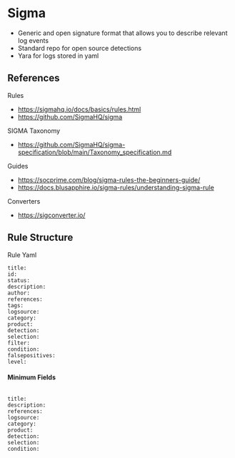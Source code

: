 # Sigma
- Generic and open signature format that allows you to describe relevant log events
- Standard repo for open source detections
- Yara for logs stored in yaml

## References
Rules
- https://sigmahq.io/docs/basics/rules.html
- https://github.com/SigmaHQ/sigma

SIGMA Taxonomy
- https://github.com/SigmaHQ/sigma-specification/blob/main/Taxonomy_specification.md

Guides
- https://socprime.com/blog/sigma-rules-the-beginners-guide/
- https://docs.blusapphire.io/sigma-rules/understanding-sigma-rule

Converters
- https://sigconverter.io/


## Rule Structure

Rule Yaml
```
title:
id:
status:
description:
author:
references:
tags:
logsource:
category:
product:
detection:
selection:
filter:
condition:
falsepositives:
level:

```

  

#### Minimum Fields

~~~

title:
description:
references:
logsource:
category:
product:
detection:
selection:
condition: 

~~~